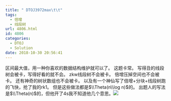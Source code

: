 ```yaml
---
title: " DTOJ3972max\t\t"
tags:
  - 倍增
  - 线段树
url: 4806.html
id: 4806
categories:
  - DTOJ
  - Solution
date: 2018-10-30 20:56:41
---
```


区间最大值，用一种你喜欢的数据结构维护就可以了。 这题卡常。 写得丑的线段树会被卡，写得好看的就不会。 zkw线段树不会被卡。 倍增压掉空间也不会被卡。 还有神奇的树状数组也不会被卡。 以及有一个神仙写了倍增+分块+线段树跑的飞快，抢了我的rk1。 但是这些做法都是$\\Theta(n\\log n)$的。 出题人的写法是$\\Theta(n)$的，但他开了4s我不知道他几个意思。![](http://www.dtenomde.com/wp-content/uploads/2018/10/捕获-2.png)